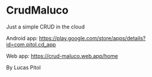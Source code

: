 # CrudMaluco

Just a simple CRUD in the cloud

Android app: https://play.google.com/store/apps/details?id=com.pitol.cd_app

Web app: https://crud-maluco.web.app/home

By Lucas Pitol
